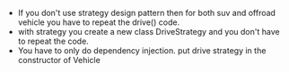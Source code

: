 - If you don't use strategy design pattern then for both suv and offroad vehicle you have to repeat the drive() code.
- with strategy you create a new class DriveStrategy and you don't have to repeat the code.
- You have to only do dependency injection. put drive strategy in the constructor of Vehicle